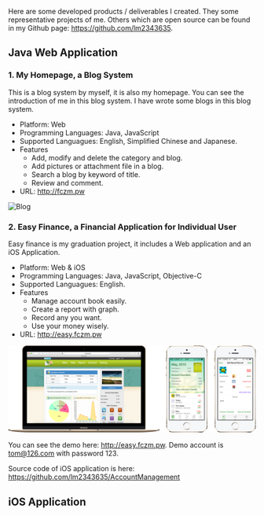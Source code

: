 Here are some developed products / deliverables I created. They some representative projects of me. Others which are open source can be found in my Github page: https://github.com/lm2343635.

## Java Web Application

### 1. My Homepage, a Blog System
This is a blog system by myself, it is also my homepage. You can see the introduction of me in this blog system. I have wrote some blogs in this blog system.

- Platform: Web
- Programming Languages: Java, JavaScript
- Supported Languagues: English, Simplified Chinese and Japanese.
- Features
	- Add, modify and delete the category and blog.
	- Add pictures or attachment file in a blog.
	- Search a blog by keyword of title.
	- Review and comment.
- URL: http://fczm.pw 

![Blog](https://raw.githubusercontent.com/lm2343635/Blog/master/screenshoot/blog.png)

### 2. Easy Finance, a Financial Application for Individual User
Easy finance is my graduation project, it includes a Web application and an iOS Application. 

- Platform: Web & iOS
- Programming Languages: Java, JavaScript, Objective-C
- Supported Languagues: English.
- Features
	- Manage account book easily.
	- Create a report with graph.
	- Record any you want.
	- Use your money wisely.
- URL: http://easy.fczm.pw

![EasyFinance](https://raw.githubusercontent.com/lm2343635/EasyFinance/master/screenshoot/easyfinance.png)

You can see the demo here: http://easy.fczm.pw. Demo account is tom@126.com with password 123.

Source code of iOS application is here: https://github.com/lm2343635/AccountManagement
 
## iOS Application
